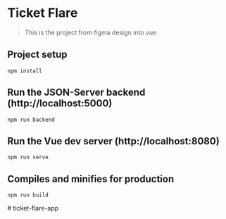 # Ticket Flare

> This is the project from figma design into vue

## Project setup

```
npm install
```

## Run the JSON-Server backend (http://localhost:5000)

```
npm run backend
```

## Run the Vue dev server (http://localhost:8080)

```
npm run serve
```

## Compiles and minifies for production

```
npm run build
```
#   t i c k e t - f l a r e - a p p  
 